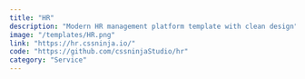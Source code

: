 ```yaml
---
title: "HR"
description: "Modern HR management platform template with clean design"
image: "/templates/HR.png"
link: "https://hr.cssninja.io/"
code: "https://github.com/cssninjaStudio/hr"
category: "Service"
---
```

